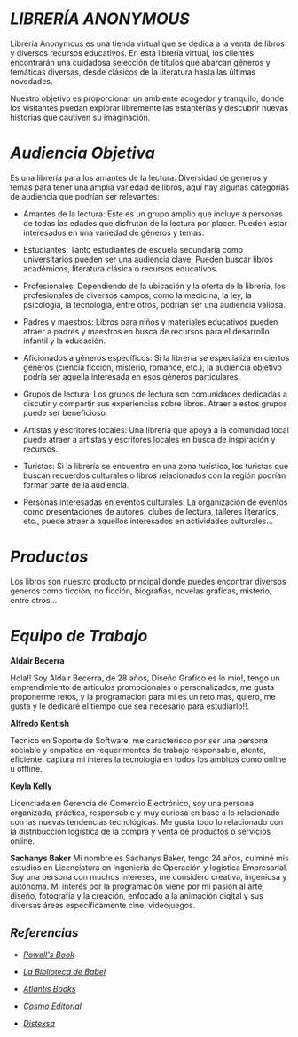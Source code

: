 # _LIBRERÍA ANONYMOUS_

Librería Anonymous es una tienda virtual que se dedica a la venta de libros y diversos recursos educativos. En esta librería virtual, los clientes encontrarán una cuidadosa selección de títulos que abarcan géneros y temáticas diversas, desde clásicos de la literatura hasta las últimas novedades. 

Nuestro objetivo es proporcionar un ambiente acogedor y tranquilo, donde los visitantes puedan explorar libremente las estanterías y descubrir nuevas historias que cautiven su imaginación.


# _Audiencia Objetiva_
Es una librería para los amantes de la lectura:
Diversidad de generos y temas para tener una amplia variedad de libros, aquí hay algunas categorías de audiencia que podrían ser relevantes:

* Amantes de la lectura: Este es un grupo amplio que incluye a personas de todas las edades que disfrutan de la lectura por placer. Pueden estar interesados en una variedad de géneros y temas.

* Estudiantes: Tanto estudiantes de escuela secundaria como universitarios pueden ser una audiencia clave. Pueden buscar libros académicos, literatura clásica o recursos educativos.

* Profesionales: Dependiendo de la ubicación y la oferta de la librería, los profesionales de diversos campos, como la medicina, la ley, la psicología, la tecnología, entre otros, podrían ser una audiencia valiosa.

* Padres y maestros: Libros para niños y materiales educativos pueden atraer a padres y maestros en busca de recursos para el desarrollo infantil y la educación.

* Aficionados a géneros específicos: Si la librería se especializa en ciertos géneros (ciencia ficción, misterio, romance, etc.), la audiencia objetivo podría ser aquella interesada en esos géneros particulares.

* Grupos de lectura: Los grupos de lectura son comunidades dedicadas a discutir y compartir sus experiencias sobre libros. Atraer a estos grupos puede ser beneficioso.

* Artistas y escritores locales: Una librería que apoya a la comunidad local puede atraer a artistas y escritores locales en busca de inspiración y recursos.

* Turistas: Si la librería se encuentra en una zona turística, los turistas que buscan recuerdos culturales o libros relacionados con la región podrían formar parte de la audiencia.

* Personas interesadas en eventos culturales: La organización de eventos como presentaciones de autores, clubes de lectura, talleres literarios, etc., puede atraer a aquellos interesados en actividades culturales...




# _Productos_
Los libros son nuestro producto principal donde puedes encontrar diversos generos como ficción, no ficción, biografías, novelas gráficas, misterio, entre otros...


# _Equipo de Trabajo_

**Aldair Becerra**

Hola!! Soy Aldair Becerra, de 28 años, Diseño Grafico es lo mio!, tengo un emprendimiento de articulos promocionales o personalizados, me gusta proponerme retos, y la programacion para mi es un reto mas, quiero, me gusta y le dedicaré el tiempo que sea necesario para estudiarlo!!.

**Alfredo Kentish**

Tecnico en Soporte de Software, me caracterisco por ser una persona sociable y empatica en requerimentos de trabajo responsable, atento, eficiente. captura mi interes la tecnologia en todos los ambitos como online u offline.

**Keyla Kelly**

Licenciada en Gerencia de Comercio Electrónico, soy una persona organizada, práctica, responsable y muy curiosa en base a lo relacionado con las nuevas tendencias tecnológicas. Me gusta todo lo relacionado con la distribucción logística de la compra y venta de productos o servicios online.

**Sachanys Baker**
Mi nombre es Sachanys Baker, tengo 24 años, culminé mis estudios en Licenciatura en Ingenieria de Operación y logística Empresarial. Soy una persona con muchos intereses, me considero creativa, ingeniosa y autónoma. Mi interés por la programación viene por mi pasión al arte, diseño, fotografía y la creación, enfocado a la animación digital y sus diversas áreas específicamente cine, videojuegos. 

## _Referencias_

* _[Powell's Book](https://www.powells.com/)_

* _[La Biblioteca de Babel](https://labibliotecadebabel.es/)_

* _[Atlantis Books](https://atlantisbooks.org/)_

* _[Cosmo Editorial](https://www.cosmoeditorial.com.pe/)_

* _[Distexsa](https://distexsa.com/)_
